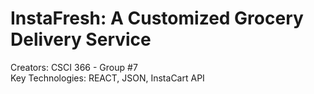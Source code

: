 # InstaFresh: A Customized Grocery Delivery Service
Creators: CSCI 366 - Group #7  
Key Technologies: REACT, JSON, InstaCart API

